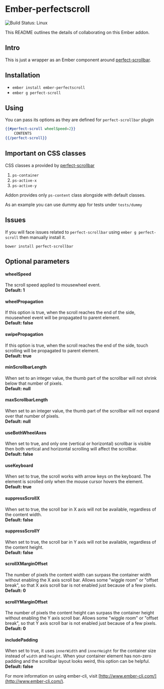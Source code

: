 # Ember-perfectscroll

![Build Status: Linux](https://travis-ci.org/imanhodjaev/ember-perfect-scroll.svg?branch=master)

This README outlines the details of collaborating on this Ember addon.

## Intro
This is just a wrapper as an Ember component around [perfect-scrollbar](https://github.com/noraesae/perfect-scrollbar).

## Installation

* `ember install ember-perfectscroll`
* `ember g perfect-scroll`

## Using
You can pass its options as they are defined for `perfect-scrollbar` plugin
```hbs
{{#perfect-scroll wheelSpeed=2}}
    CONTENTS
{{/perfect-scroll}}
```

## Important on CSS classes
CSS classes a provided by [perfect-scrollbar](https://github.com/noraesae/perfect-scrollbar)
1. `ps-container`
2. `ps-active-x`
3. `ps-active-y`

Addon provides only `ps-content` class alongside with default classes.

As an example you can use dummy app for tests under `tests/dummy`

## Issues

If you will face issues related to `perfect-scrollbar` using `ember g perfect-scroll` then manually install it.

`bower install perfect-scrollbar`

## Optional parameters

#### wheelSpeed
The scroll speed applied to mousewheel event.  
**Default: 1**

#### wheelPropagation
If this option is true, when the scroll reaches the end of the side, mousewheel event will be propagated to parent element.  
**Default: false**

#### swipePropagation
If this option is true, when the scroll reaches the end of the side, touch scrolling will be propagated to parent element.  
**Default: true**

#### minScrollbarLength
When set to an integer value, the thumb part of the scrollbar will not shrink below that number of pixels.  
**Default: null**

#### maxScrollbarLength
When set to an integer value, the thumb part of the scrollbar will not expand over that number of pixels.  
**Default: null**

#### useBothWheelAxes
When set to true, and only one (vertical or horizontal) scrollbar is visible then both vertical and horizontal scrolling will affect the scrollbar.  
**Default: false**

#### useKeyboard
When set to true, the scroll works with arrow keys on the keyboard. The element is scrolled only when the mouse cursor hovers the element.  
**Default: true**

#### suppressScrollX
When set to true, the scroll bar in X axis will not be available, regardless of the content width.  
**Default: false**

#### suppressScrollY
When set to true, the scroll bar in Y axis will not be available, regardless of the content height.  
**Default: false**

#### scrollXMarginOffset
The number of pixels the content width can surpass the container width without enabling the X axis scroll bar. Allows some "wiggle room" or "offset break", so that X axis scroll bar is not enabled just because of a few pixels.  
**Default: 0**

#### scrollYMarginOffset
The number of pixels the content height can surpass the container height without enabling the Y axis scroll bar. Allows some "wiggle room" or "offset break", so that Y axis scroll bar is not enabled just because of a few pixels.  
**Default: 0**

#### includePadding
When set to true, it uses `innerWidth` and `innerHeight` for the container size instead of `width` and `height`. When your container element has non-zero padding and the scrollbar layout looks weird, this option can be helpful.  
**Default: false**

For more information on using ember-cli, visit [http://www.ember-cli.com/](http://www.ember-cli.com/).
